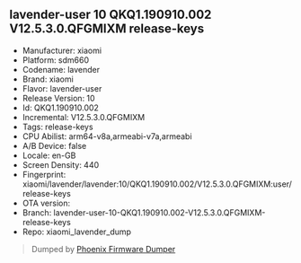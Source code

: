 ## lavender-user 10 QKQ1.190910.002 V12.5.3.0.QFGMIXM release-keys
- Manufacturer: xiaomi
- Platform: sdm660
- Codename: lavender
- Brand: xiaomi
- Flavor: lavender-user
- Release Version: 10
- Id: QKQ1.190910.002
- Incremental: V12.5.3.0.QFGMIXM
- Tags: release-keys
- CPU Abilist: arm64-v8a,armeabi-v7a,armeabi
- A/B Device: false
- Locale: en-GB
- Screen Density: 440
- Fingerprint: xiaomi/lavender/lavender:10/QKQ1.190910.002/V12.5.3.0.QFGMIXM:user/release-keys
- OTA version: 
- Branch: lavender-user-10-QKQ1.190910.002-V12.5.3.0.QFGMIXM-release-keys
- Repo: xiaomi_lavender_dump


>Dumped by [Phoenix Firmware Dumper](https://github.com/DroidDumps/phoenix_firmware_dumper)
